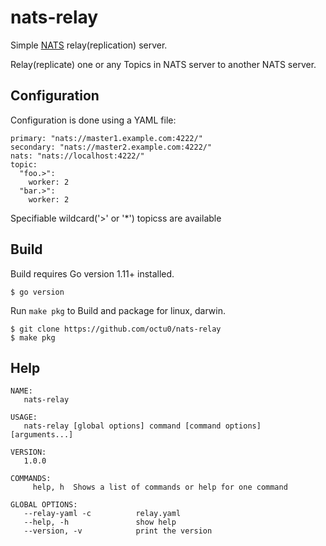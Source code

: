 # nats-relay

Simple [NATS](https://nats.io/) relay(replication) server.

Relay(replicate) one or any Topics in NATS server to another NATS server.

## Configuration

Configuration is done using a YAML file:

```
primary: "nats://master1.example.com:4222/"
secondary: "nats://master2.example.com:4222/"
nats: "nats://localhost:4222/"
topic:
  "foo.>":
    worker: 2
  "bar.>":
    worker: 2
```

Specifiable wildcard('>' or '*') topicss are available

## Build

Build requires Go version 1.11+ installed.

```
$ go version
```

Run `make pkg` to Build and package for linux, darwin.

```
$ git clone https://github.com/octu0/nats-relay
$ make pkg
```

## Help

```
NAME:
   nats-relay

USAGE:
   nats-relay [global options] command [command options] [arguments...]

VERSION:
   1.0.0

COMMANDS:
     help, h  Shows a list of commands or help for one command

GLOBAL OPTIONS:
   --relay-yaml -c          relay.yaml
   --help, -h               show help
   --version, -v            print the version
```
